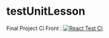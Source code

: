# testUnitLesson

Final Project Ci Front : 
[![React Test CI](https://github.com/mehdimansour/testUnitLesson/actions/workflows/node.js.yaml/badge.svg)](https://github.com/mehdimansour/testUnitLesson/actions/workflows/node.js.yaml)
